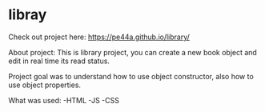 # libray

Check out project here: https://pe44a.github.io/library/

About project: This is library project, you can create a new book object and edit in real time its read status.

Project goal was to understand how to use object constructor, also  how to use object properties.

What was used:
-HTML
-JS
-CSS
